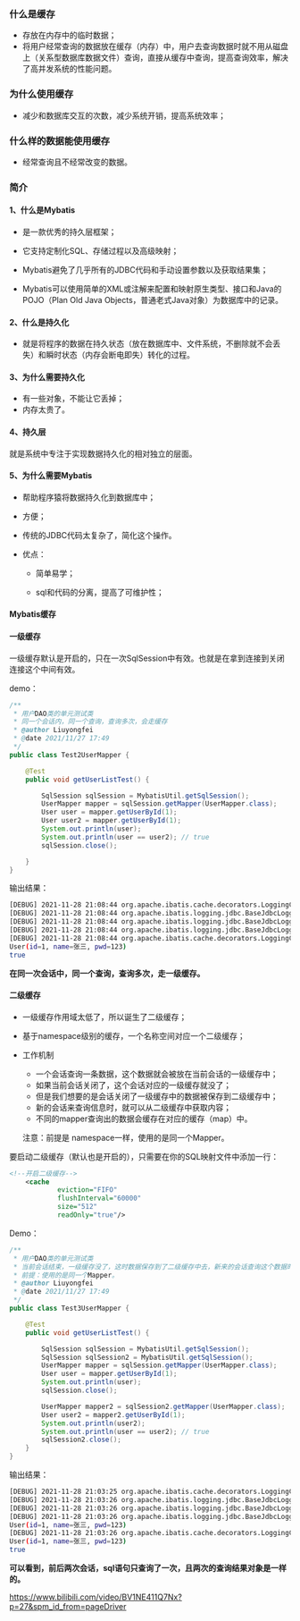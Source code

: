 ### 什么是缓存

- 存放在内存中的临时数据；
- 将用户经常查询的数据放在缓存（内存）中，用户去查询数据时就不用从磁盘上（关系型数据库数据文件）查询，直接从缓存中查询，提高查询效率，解决了高并发系统的性能问题。

### 为什么使用缓存

- 减少和数据库交互的次数，减少系统开销，提高系统效率；

### 什么样的数据能使用缓存

- 经常查询且不经常改变的数据。

### 简介

#### 1、什么是Mybatis

- 是一款优秀的持久层框架；

- 它支持定制化SQL、存储过程以及高级映射；

- Mybatis避免了几乎所有的JDBC代码和手动设置参数以及获取结果集；

- Mybatis可以使用简单的XML或注解来配置和映射原生类型、接口和Java的POJO（Plan Old Java Objects，普通老式Java对象）为数据库中的记录。

#### 2、什么是持久化

- 就是将程序的数据在持久状态（放在数据库中、文件系统，不删除就不会丢失）和瞬时状态（内存会断电即失）转化的过程。

#### 3、为什么需要持久化

- 有一些对象，不能让它丢掉；
- 内存太贵了。

#### 4、持久层

就是系统中专注于实现数据持久化的相对独立的层面。

#### 5、为什么需要Mybatis

- 帮助程序猿将数据持久化到数据库中；

- 方便；

- 传统的JDBC代码太复杂了，简化这个操作。

- 优点：

  -  简单易学；

  - sql和代码的分离，提高了可维护性；

    

#### Mybatis缓存

#### 一级缓存

一级缓存默认是开启的，只在一次SqlSession中有效。也就是在拿到连接到关闭连接这个中间有效。

demo：

```java
/**
 * 用户DAO类的单元测试类
 * 同一个会话内，同一个查询，查询多次，会走缓存
 * @author Liuyongfei
 * @date 2021/11/27 17:49
 */
public class Test2UserMapper {

    @Test
    public void getUserListTest() {

        SqlSession sqlSession = MybatisUtil.getSqlSession();
        UserMapper mapper = sqlSession.getMapper(UserMapper.class);
        User user = mapper.getUserById(1);
        User user2 = mapper.getUserById(1);
        System.out.println(user);
        System.out.println(user == user2); // true
        sqlSession.close();

    }
}
```

输出结果：

```bash
[DEBUG] 2021-11-28 21:08:44 org.apache.ibatis.cache.decorators.LoggingCache.getObject(LoggingCache.java:60): Cache Hit Ratio [com.fullstackboy.mybatis.dao.UserMapper]: 0.0
[DEBUG] 2021-11-28 21:08:44 org.apache.ibatis.logging.jdbc.BaseJdbcLogger.debug(BaseJdbcLogger.java:143): ==>  Preparing: select * from mybatis.user where id = ? 
[DEBUG] 2021-11-28 21:08:44 org.apache.ibatis.logging.jdbc.BaseJdbcLogger.debug(BaseJdbcLogger.java:143): ==> Parameters: 1(Integer)
[DEBUG] 2021-11-28 21:08:44 org.apache.ibatis.logging.jdbc.BaseJdbcLogger.debug(BaseJdbcLogger.java:143): <==      Total: 1
[DEBUG] 2021-11-28 21:08:44 org.apache.ibatis.cache.decorators.LoggingCache.getObject(LoggingCache.java:60): Cache Hit Ratio [com.fullstackboy.mybatis.dao.UserMapper]: 0.0
User(id=1, name=张三, pwd=123)
true
```

**在同一次会话中，同一个查询，查询多次，走一级缓存。**

#### 二级缓存

- 一级缓存作用域太低了，所以诞生了二级缓存；

- 基于namespace级别的缓存，一个名称空间对应一个二级缓存；

- 工作机制

  - 一个会话查询一条数据，这个数据就会被放在当前会话的一级缓存中；
  - 如果当前会话关闭了，这个会话对应的一级缓存就没了；
  - 但是我们想要的是会话关闭了一级缓存中的数据被保存到二级缓存中；
  - 新的会话来查询信息时，就可以从二级缓存中获取内容；
  - 不同的mapper查询出的数据会缓存在对应的缓存（map）中。

  注意：前提是 namespace一样，使用的是同一个Mapper。

要启动二级缓存（默认也是开启的），只需要在你的SQL映射文件中添加一行：

```xml
<!--开启二级缓存-->
    <cache
            eviction="FIFO"
            flushInterval="60000"
            size="512"
            readOnly="true"/>
```

Demo：

```java
/**
 * 用户DAO类的单元测试类
 * 当前会话结束，一级缓存没了，这时数据保存到了二级缓存中去，新来的会话查询这个数据时，从二级缓存里取。
 * 前提：使用的是同一个Mapper。
 * @author Liuyongfei
 * @date 2021/11/27 17:49
 */
public class Test3UserMapper {

    @Test
    public void getUserListTest() {

        SqlSession sqlSession = MybatisUtil.getSqlSession();
        SqlSession sqlSession2 = MybatisUtil.getSqlSession();
        UserMapper mapper = sqlSession.getMapper(UserMapper.class);
        User user = mapper.getUserById(1);
        System.out.println(user);
        sqlSession.close();

        UserMapper mapper2 = sqlSession2.getMapper(UserMapper.class);
        User user2 = mapper2.getUserById(1);
        System.out.println(user2);
        System.out.println(user == user2); // true
        sqlSession2.close();
    }
}
```



输出结果：

```bash
[DEBUG] 2021-11-28 21:03:25 org.apache.ibatis.cache.decorators.LoggingCache.getObject(LoggingCache.java:60): Cache Hit Ratio [com.fullstackboy.mybatis.dao.UserMapper]: 0.0
[DEBUG] 2021-11-28 21:03:26 org.apache.ibatis.logging.jdbc.BaseJdbcLogger.debug(BaseJdbcLogger.java:143): ==>  Preparing: select * from mybatis.user where id = ? 
[DEBUG] 2021-11-28 21:03:26 org.apache.ibatis.logging.jdbc.BaseJdbcLogger.debug(BaseJdbcLogger.java:143): ==> Parameters: 1(Integer)
[DEBUG] 2021-11-28 21:03:26 org.apache.ibatis.logging.jdbc.BaseJdbcLogger.debug(BaseJdbcLogger.java:143): <==      Total: 1
User(id=1, name=张三, pwd=123)
[DEBUG] 2021-11-28 21:03:26 org.apache.ibatis.cache.decorators.LoggingCache.getObject(LoggingCache.java:60): Cache Hit Ratio [com.fullstackboy.mybatis.dao.UserMapper]: 0.5
User(id=1, name=张三, pwd=123)
true
```

**可以看到，前后两次会话，sql语句只查询了一次，且两次的查询结果对象是一样的。**



https://www.bilibili.com/video/BV1NE411Q7Nx?p=27&spm_id_from=pageDriver